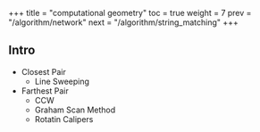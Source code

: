 +++
title  = "computational geometry"
toc    = true
weight = 7
prev   = "/algorithm/network"
next   = "/algorithm/string_matching"
+++

## Intro
- Closest Pair
  - Line Sweeping
- Farthest Pair
  - CCW
  - Graham Scan Method
  - Rotatin Calipers
